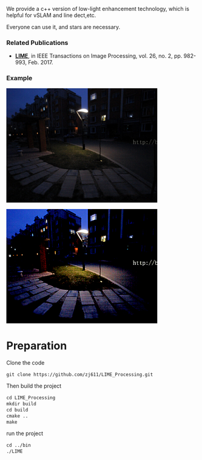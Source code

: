

We provide a c++ version of low-light enhancement technology, which is helpful for vSLAM and line dect,etc.

Everyone can use it, and stars are necessary.

### Related Publications

* **[LIME](http://ieeexplore.ieee.org/stamp/stamp.jsp?tp=&arnumber=8260906&isnumber=8214927)**, in IEEE Transactions on Image Processing, vol. 26, no. 2, pp. 982-993, Feb. 2017.


### Example
![](test/data/3.png)  

![](test/data/3_lime.png)

# Preparation
Clone the code
```
git clone https://github.com/zj611/LIME_Processing.git
```
Then build the project 
```
cd LIME_Processing
mkdir build 
cd build 
cmake ..
make
```
run the project 
```
cd ../bin
./LIME
```

